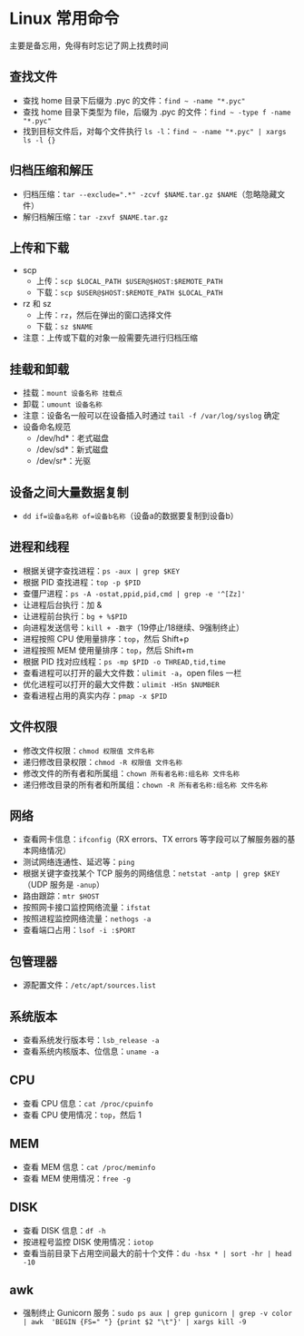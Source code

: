 # Linux 常用命令

主要是备忘用，免得有时忘记了网上找费时间

## 查找文件

- 查找 home 目录下后缀为 .pyc 的文件：`find ~ -name "*.pyc"`
- 查找 home 目录下类型为 file，后缀为 .pyc 的文件：`find ~ -type f -name "*.pyc"`
- 找到目标文件后，对每个文件执行 `ls -l`：`find ~ -name "*.pyc" | xargs ls -l {}`

## 归档压缩和解压

- 归档压缩：`tar --exclude=".*" -zcvf $NAME.tar.gz $NAME`（忽略隐藏文件）
- 解归档解压缩：`tar -zxvf $NAME.tar.gz`

## 上传和下载

- scp
    - 上传：`scp $LOCAL_PATH $USER@$HOST:$REMOTE_PATH`
    - 下载：`scp $USER@$HOST:$REMOTE_PATH $LOCAL_PATH`
- rz 和 sz
    - 上传：`rz`，然后在弹出的窗口选择文件
    - 下载：`sz $NAME`
- 注意：上传或下载的对象一般需要先进行归档压缩

## 挂载和卸载

- 挂载：`mount 设备名称 挂载点`
- 卸载：`umount 设备名称`
- 注意：设备名一般可以在设备插入时通过 `tail -f /var/log/syslog` 确定
- 设备命名规范
    - /dev/hd*：老式磁盘
    - /dev/sd*：新式磁盘
    - /dev/sr*：光驱

## 设备之间大量数据复制

- `dd if=设备a名称 of=设备b名称`（设备a的数据要复制到设备b）

## 进程和线程

- 根据关键字查找进程：`ps -aux | grep $KEY`
- 根据 PID 查找进程：`top -p $PID`
- 查僵尸进程：`ps -A -ostat,ppid,pid,cmd | grep -e '^[Zz]'`
- 让进程后台执行：加 &
- 让进程前台执行：`bg + %$PID`
- 向进程发送信号：`kill + -数字`（19停止/18继续、9强制终止）
- 进程按照 CPU 使用量排序：`top`，然后 Shift+p
- 进程按照 MEM 使用量排序：`top`，然后 Shift+m
- 根据 PID 找对应线程：`ps -mp $PID -o THREAD,tid,time`
- 查看进程可以打开的最大文件数：`ulimit -a`，open files 一栏
- 优化进程可以打开的最大文件数：`ulimit -HSn $NUMBER`
- 查看进程占用的真实内存：`pmap -x $PID`

## 文件权限

- 修改文件权限：`chmod 权限值 文件名称`
- 递归修改目录权限：`chmod -R 权限值 文件名称`
- 修改文件的所有者和所属组：`chown 所有者名称:组名称 文件名称`
- 递归修改目录的所有者和所属组：`chown -R 所有者名称:组名称 文件名称`

## 网络

- 查看网卡信息：`ifconfig`（RX errors、TX errors 等字段可以了解服务器的基本网络情况）
- 测试网络连通性、延迟等：`ping`
- 根据关键字查找某个 TCP 服务的网络信息：`netstat -antp | grep $KEY`（UDP 服务是 `-anup`）
- 路由跟踪：`mtr $HOST`
- 按照网卡接口监控网络流量：`ifstat`
- 按照进程监控网络流量：`nethogs -a`
- 查看端口占用：`lsof -i :$PORT`

## 包管理器

- 源配置文件：`/etc/apt/sources.list`

## 系统版本

- 查看系统发行版本号：`lsb_release -a`
- 查看系统内核版本、位信息：`uname -a`

## CPU

- 查看 CPU 信息：`cat /proc/cpuinfo`
- 查看 CPU 使用情况：`top`，然后 1

## MEM

- 查看 MEM 信息：`cat /proc/meminfo`
- 查看 MEM 使用情况：`free -g`

## DISK

- 查看 DISK 信息：`df -h`
- 按进程号监控 DISK 使用情况：`iotop`
- 查看当前目录下占用空间最大的前十个文件：`du -hsx * | sort -hr | head -10`

## awk

- 强制终止 Gunicorn 服务：`sudo ps aux | grep gunicorn | grep -v color | awk  'BEGIN {FS=" "} {print $2 "\t"}' | xargs kill -9`
